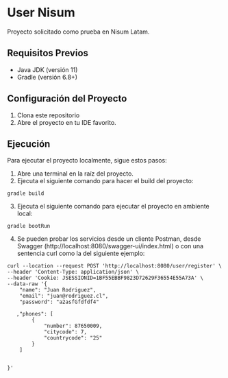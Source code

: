 # User Nisum 

Proyecto solicitado como prueba en Nisum Latam.

## Requisitos Previos

- Java JDK (versión 11)
- Gradle (versión 6.8+)

## Configuración del Proyecto

1. Clona este repositorio
2. Abre el proyecto en tu IDE favorito.

## Ejecución

Para ejecutar el proyecto localmente, sigue estos pasos:

1. Abre una terminal en la raíz del proyecto.
2. Ejecuta el siguiente comando para hacer el build del proyecto:

```
gradle build
```   
3. Ejecuta el siguiente comando para ejecutar el proyecto en ambiente local:

```
gradle bootRun
```
4. Se pueden probar los servicios desde un cliente Postman, desde Swagger (http://localhost:8080/swagger-ui/index.html) o con una sentencia curl como la del siguiente ejemplo:
```
curl --location --request POST 'http://localhost:8080/user/register' \
--header 'Content-Type: application/json' \
--header 'Cookie: JSESSIONID=1BF55EBBF9823D72629F36554E55A73A' \
--data-raw '{
    "name": "Juan Rodriguez",
    "email": "juan@rodriguez.cl",
    "password": "a2asfGfdfdf4"
    
   ,"phones": [
        {
            "number": 87650009,
            "citycode": 7,
            "countrycode": "25"
        }
    ]

    
}'
```
